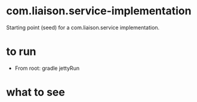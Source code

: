 com.liaison.service-implementation
===================

Starting point (seed) for a com.liaison.service implementation.

to run
===================
* From root: gradle jettyRun

what to see
===================

